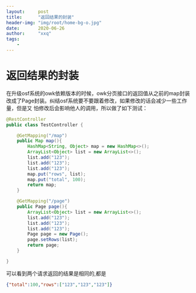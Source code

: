 ```yaml
---
layout:     post
title:      "返回结果的封装"
header-img: "img/root/home-bg-o.jpg"
date:       2020-06-26
author:     "xxq"
tags:
    - 
---
```

# 返回结果的封装

在升级osf系统的owk依赖版本的时候，owk分页接口的返回值从之前的map封装改成了Page封装。纠结osf系统要不要跟着修改，如果修改的话会减少一些工作量，但是又
怕修改后会影响他人的调用，所以做了如下测试：

```java
@RestController
public class TestController {

    @GetMapping("/map")
    public Map map(){
        HashMap<String, Object> map = new HashMap<>();
        ArrayList<Object> list = new ArrayList<>();
        list.add("123");
        list.add("123");
        list.add("123");
        map.put("rows", list);
        map.put("total", 100);
        return map;
    }

    @GetMapping("/page")
    public Page page(){
        ArrayList<Object> list = new ArrayList<>();
        list.add("123");
        list.add("123");
        list.add("123");
        Page page = new Page();
        page.setRows(list);
        return page;
    }

}
```

可以看到两个请求返回的结果是相同的,都是

```json
{"total":100,"rows":["123","123","123"]}
```



